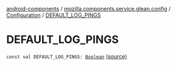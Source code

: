 [android-components](../../index.md) / [mozilla.components.service.glean.config](../index.md) / [Configuration](index.md) / [DEFAULT_LOG_PINGS](./-d-e-f-a-u-l-t_-l-o-g_-p-i-n-g-s.md)

# DEFAULT_LOG_PINGS

`const val DEFAULT_LOG_PINGS: `[`Boolean`](https://kotlinlang.org/api/latest/jvm/stdlib/kotlin/-boolean/index.html) [(source)](https://github.com/mozilla-mobile/android-components/blob/master/components/service/glean/src/main/java/mozilla/components/service/glean/config/Configuration.kt#L72)